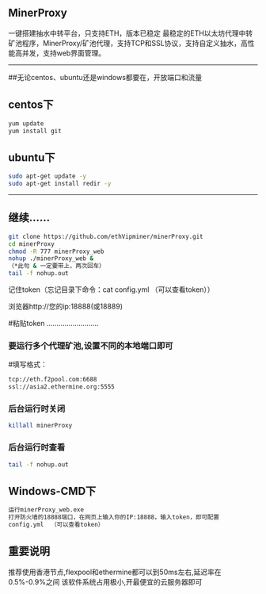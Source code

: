﻿## MinerProxy
一键搭建抽水中转平台，只支持ETH，版本已稳定 最稳定的ETH以太坊代理中转矿池程序，MinerProxy/矿池代理，支持TCP和SSL协议，支持自定义抽水，高性能高并发，支持web界面管理。
**************************************
##无论centos、ubuntu还是windows都要在，开放端口和流量

## centos下
```bash
yum update    
yum install git
```
## ubuntu下
```bash
sudo apt-get update -y
sudo apt-get install redir -y
```
**************************************
## 继续......
```bash
git clone https://github.com/ethVipminer/minerProxy.git    
cd minerProxy     
chmod -R 777 minerProxy_web    
nohup ./minerProxy_web &    
（*此句 & 一定要带上，两次回车）    
tail -f nohup.out    
```

记住token（忘记目录下命令：cat  config.yml  （可以查看token））

浏览器http://您的ip:18888(或18889)

#粘贴token
..........................
### 要运行多个代理矿池,设置不同的本地端口即可

#填写格式：
```bash
tcp://eth.f2pool.com:6688    
ssl://asia2.ethermine.org:5555
```


### 后台运行时关闭

```bash
killall minerProxy
```
### 后台运行时查看
```bash
tail -f nohup.out
```

## Windows-CMD下
```bash
运行minerProxy_web.exe
打开防火墙的18888端口，在网页上输入你的IP:18888，输入token，即可配置
config.yml  （可以查看token）
```


## 重要说明

推荐使用香港节点,flexpool和ethermine都可以到50ms左右,延迟率在0.5%-0.9%之间
该软件系统占用极小,开最便宜的云服务器即可

